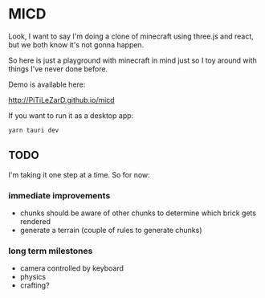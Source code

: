 # MICD

Look, I want to say I'm doing a clone of minecraft using three.js and react, but we both know it's not gonna happen.

So here is just a playground with minecraft in mind just so I toy around with things I've never done before.

Demo is available here:

http://PiTiLeZarD.github.io/micd

If you want to run it as a desktop app:

```bash
yarn tauri dev
```

## TODO

I'm taking it one step at a time. So for now:

### immediate improvements

-   chunks should be aware of other chunks to determine which brick gets rendered
-   generate a terrain (couple of rules to generate chunks)

### long term milestones

-   camera controlled by keyboard
-   physics
-   crafting?
